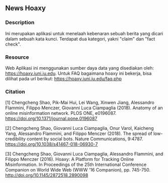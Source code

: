 ## News Hoaxy

### Description 
Ini merupakan aplikasi untuk menelaah kebenaran sebuah berita yang dicari dalam sebuah kata kunci.
Terdapat dua kategori, yakni "claim" dan "fact check".

### Resource
Web Aplikasi ini menggunakan sumber daya data yang disediakan oleh: https://hoaxy.iuni.iu.edu. 
Untuk FAQ bagaimana hoaxy ini bekerja, bisa dilihat pada url berikut: https://hoaxy.iuni.iu.edu/faq.php

### Citation
[1] Chengcheng Shao, Pik-Mai Hui, Lei Wang, Xinwen Jiang, Alessandro Flammini, Filippo Menczer, Giovanni Luca Ciampaglia (2018). Anatomy of an online misinformation network. PLOS ONE, e0196087. https://doi.org/10.1371/journal.pone.0196087

[2] Chengcheng Shao, Giovanni Luca Ciampaglia, Onur Varol, Kaicheng Yang, Alessandro Flammini, and Filippo Menczer (2018). The spread of low-credibility content by social bots. Nature Communications, 9:4787. https://doi.org/10.1038/s41467-018-06930-7

[3] Chengcheng Shao, Giovanni Luca Ciampaglia, Alessandro Flammini, and Filippo Menczer (2016). Hoaxy: A Platform for Tracking Online Misinformation. In Proceedings of the 25th International Conference Companion on World Wide Web (WWW '16 Companion), pp. 745-750. http://doi.org/10.1145/2872518.2890098

